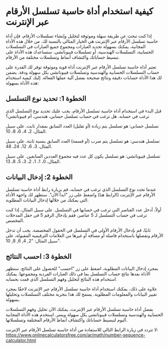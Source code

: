 كيفية استخدام أداة حاسبة تسلسل الأرقام عبر الإنترنت
===================================================

إذا كنت تبحث عن طريقة سهلة وموثوقة لتحليل وإنشاء تسلسلات الأرقام، فإن أداة حاسبة تسلسل الأرقام عبر الإنترنت هي الخيار المثالي بالنسبة لك. من خلال هذه الأداة المجانية، يمكنك بسهولة تحديد العبارات ومجموع جميع العبارات في التسلسلات الحسابية، التسلسلات الهندسية، أو تسلسلات فيبوناتشي. ستساعدك هذه الأداة على تبسيط حساباتك واكتشاف أنماط وتسلسلات مختلفة من الأرقام.

تعتبر أداة حاسبة تسلسل الأرقام عبر الإنترنت أداة قوية وموثوقة توفر لك القدرة على حساب التسلسلات الحسابية والهندسية وتسلسلات فيبوناتشي بكل سهولة ودقة. يضمن لك هذا الأداة حسابات دقيقة ونتائج صحيحة بفضل آلية عملها الفعالة. إليك كيفية استخدام هذه الأداة بسهولة:

الخطوة 1: تحديد نوع التسلسل
---------------------------

قبل البدء في استخدام أداة حاسبة تسلسل الأرقام، يجب عليك تحديد نوع التسلسل الذي ترغب في حسابه. هل ترغب في حساب تسلسل حسابي، هندسي، أم فيبوناتشي؟

تسلسل حسابي: هو تسلسل يتم زيادة (أو تقليل) العدد السابق بمقدار ثابت. على سبيل المثال، 2، 4، 6، 8، 10.

تسلسل هندسي: هو تسلسل يتم ضرب (أو قسمة) العدد السابق بنسبة ثابتة. على سبيل المثال، 3، 6، 12، 24، 48.

تسلسل فيبوناتشي: هو تسلسل يكون كل عدد فيه مجموع العددين السابقين. على سبيل المثال، 0، 1، 1، 2، 3، 5، 8، 13.

الخطوة 2: إدخال البيانات
------------------------

عندما تحدد نوع التسلسل الذي ترغب في حسابه، قم بزيارة رابط أداة حاسبة تسلسل الأرقام عبر الإنترنت (الرابط هنا) واضغط على زر "ابدأ الآن". ستظهر لك واجهة الأداة التي يمكنك من خلالها إدخال البيانات المطلوبة.

أولاً، أدخل عدد العناصر التي ترغب في حسابها في التسلسل. على سبيل المثال، إذا كنت ترغب في حساب التسلسل لـ 5 عناصر، فقم بإدخال الرقم 5 في حقل المدخلات المخصص.

ثانيًا، قم بإدخال الأرقام الأولى في التسلسل في الحقول المخصصة. يجب أن تدخل الأرقام وتفصلها باستخدام فاصلة أو مسافة أو غيرها من العلامات الترقيمية المقبولة، على سبيل المثال: "2, 4, 6, 8, 10".

الخطوة 3: احسب النتائج
----------------------

بمجرد إدخال البيانات المطلوبة، اضغط على زر "احسب" للحصول على النتائج. ستظهر الأداة بعدها نتائج حساب التسلسل بما في ذلك العبارات الفردية ومجموعها. يمكنك استخدام هذه النتائج لتحليل وفهم التسلسل الذي قمت بحسابه.

علاوة على ذلك، يمكنك استخدام أداة حاسبة تسلسل الأرقام عبر الإنترنت لاحقًا بمجرد تغيير البيانات والمعلومات المطلوبة. يسمح لك هذا بتجربة مختلف التسلسلات وتحليلها بسهولة.

بفضل أداة حاسبة تسلسل الأرقام عبر الإنترنت، يمكنك الآن تحليل وفهم التسلسلات الحسابية والهندسية وتسلسلات فيبوناتشي بكل سهولة ويسر. استخدم هذه الأداة المجانية اليوم لتبسيط حساباتك واكتشاف أنماط الأرقام المختلفة وتسلسلاتها.

لا تتردد في زيارة الرابط التالي للاستفادة من أداة حاسبة تسلسل الأرقام عبر الإنترنت: <https://www.onlinecalculatorsfree.com/ar/math/number-sequence-calculator.html>
